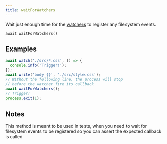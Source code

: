 ```yaml
---
title: waitForWatchers
---
```


<div class="lead">
  Wait just enough time for the <a href="/watch/">watchers</a> to register any filesystem
  events.
</div>

`await waitForWatchers()`

## Examples

```js
await watch('./src/*.css', () => {
  console.info('Trigger!');
});
await write('body {}', './src/style.css');
// Without the following line, the process will stop
// before the watcher fire its callback
await waitForWatchers();
// Trigger!
process.exit(1);
```

## Notes

This method is meant to be used in tests, when you need to wait for filesystem
events to be registered so you can assert the expected callback is called
